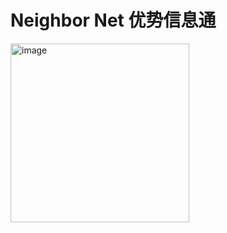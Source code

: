 # Neighbor Net 优势信息通

<img width="286" alt="image" src="https://github.com/user-attachments/assets/b3011b25-31c8-4339-b598-24b17016bd2a">
